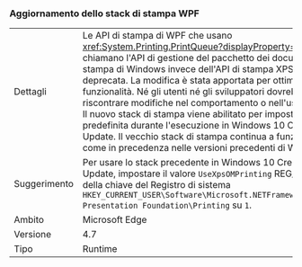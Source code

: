 ### <a name="wpf-printing-stack-update"></a>Aggiornamento dello stack di stampa WPF

|   |   |
|---|---|
|Dettagli|Le API di stampa di WPF che usano <xref:System.Printing.PrintQueue?displayProperty=name> ora chiamano l'API di gestione del pacchetto dei documenti di stampa di Windows invece dell'API di stampa XPS, ora deprecata. La modifica è stata apportata per ottimizzare la funzionalità. Né gli utenti né gli sviluppatori dovrebbero riscontrare modifiche nel comportamento o nell'uso dell'API. Il nuovo stack di stampa viene abilitato per impostazione predefinita durante l'esecuzione in Windows 10 Creators Update. Il vecchio stack di stampa continua a funzionare come in precedenza nelle versioni precedenti di Windows.|
|Suggerimento|Per usare lo stack precedente in Windows 10 Creators Update, impostare il valore <code>UseXpsOMPrinting</code> REG_DWORD della chiave del Registro di sistema <code>HKEY_CURRENT_USER\Software\Microsoft\.NETFramework\Windows Presentation Foundation\Printing</code> su <code>1</code>.|
|Ambito|Microsoft Edge|
|Versione|4.7|
|Tipo|Runtime|

